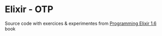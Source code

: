 # Elixir - OTP

Source code with exercices & experimentes from [Programming Elixir 1.6](https://pragprog.com/titles/elixir16/programming-elixir-1-6/) book
